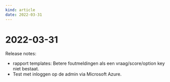 ```yaml
---
kind: article
date: 2022-03-31
---
```


# 2022-03-31

Release notes:

* rapport templates: Betere foutmeldingen als een vraag/score/option key niet bestaat.
* Test met inloggen op de admin via Microsoft Azure.
